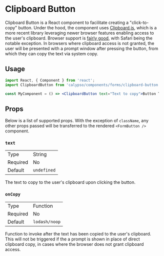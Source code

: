 # Clipboard Button

Clipboard Button is a React component to facilitate creating a "click-to-copy" button. Under the hood, the component uses [Clipboard.js](https://github.com/zenorocha/clipboard.js), which is a more recent library leveraging newer browser features enabling access to the user's clipboard. Browser support is [fairly good](https://github.com/zenorocha/clipboard.js#browser-support), with Safari being the notable exception. In browsers where clipboard access is not granted, the user will be presented with a prompt window after pressing the button, from which they can copy the text via system copy.

## Usage

```jsx
import React, { Component } from 'react';
import ClipboardButton from 'calypso/components/forms/clipboard-button';

const MyComponent = () => <ClipboardButton text="Text to copy">Button Text</ClipboardButton>;
```

## Props

Below is a list of supported props. With the exception of `className`, any other props passed will be transferred to the rendered `<FormButton />` component.

### `text`

<table>
	<tr><td>Type</td><td>String</td></tr>
	<tr><td>Required</td><td>No</td></tr>
	<tr><td>Default</td><td><code>undefined</code></td></tr>
</table>

The text to copy to the user's clipboard upon clicking the button.

### `onCopy`

<table>
	<tr><td>Type</td><td>Function</td></tr>
	<tr><td>Required</td><td>No</td></tr>
	<tr><td>Default</td><td><code>lodash/noop</code></td></tr>
</table>

Function to invoke after the text has been copied to the user's clipboard. This will not be triggered if the a prompt is shown in place of direct clipboard copy, in cases where the browser does not grant clipboard access.
